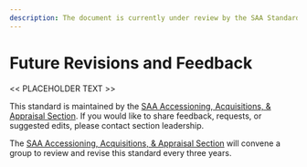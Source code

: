 ```yaml
---
description: The document is currently under review by the SAA Standards Committee.
---
```


# Future Revisions and Feedback

<< PLACEHOLDER TEXT >>

This standard is maintained by the [SAA Accessioning, Acquisitions, & Appraisal Section](https://www2.archivists.org/groups/accessioning-acquisitions-appraisal-section). If you would like to share feedback, requests, or suggested edits, please contact section leadership.

The [SAA Accessioning, Acquisitions, & Appraisal Section](https://www2.archivists.org/groups/accessioning-acquisitions-appraisal-section) will convene a group to review and revise this standard every three years.
